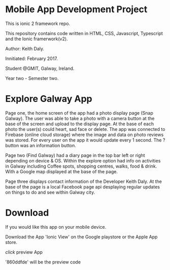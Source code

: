 # Mobile App Development Project

This is ionic 2 framework repo.

This repository contains code written in HTML, CSS, Javascript, Typescript and the Ionic framerwork(v2).

Author: Keith Daly.

Innitiated: February 2017.

Student @GMIT, Galway, Ireland.

Year two - Semester two.

# Explore Galway App

Page one, the home screen of the app had a photo display page (Snap Galway). The user was able to take a photo with a camera button at the base of the screen and upload to the display page. At the base of each photo the user(s) could heart, sad face or delete. The app was connected to Firebase (online cloud storage) where the image and data on photo reviews was stored. For every user on the app it would update every 1 second. The ? button was an information button.

Page two (Find Galway) had a diary page in the top bar left or right depending on device & OS. Within the explore option had info on activities in Galway including Coffee spots, shopping centres, walks, food & drink. With a Google map displayed at the base of the page.

Page three displays contact information of the Developer Keith Daly. At the base of the page is a local Facebook page api desplaying regular updates on things to do and see within Galway city.

# Download

If you would like this app on your mobile device.

Download the App 'Ionic View' on the Google playstore or the Apple App store.

*click* preview App

'860ddfde' will be the preview code
